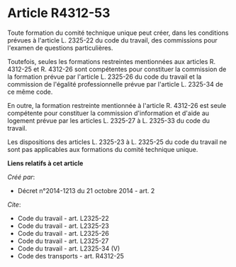 # Article R4312-53

Toute formation du comité technique unique peut créer, dans les conditions prévues à l'article L. 2325-22 du code du travail,
des commissions pour l'examen de questions particulières. 

Toutefois, seules les formations restreintes mentionnées aux articles R. 4312-25 et R. 4312-26 sont compétentes pour
constituer la commission de la formation prévue par l'article L. 2325-26 du code du travail et la commission de l'égalité
professionnelle prévue par l'article L. 2325-34 de ce même code. 

En outre, la formation restreinte mentionnée à l'article R. 4312-26 est seule compétente pour constituer la commission
d'information et d'aide au logement prévue par les articles L. 2325-27 à L. 2325-33 du code du travail. 

Les dispositions des articles L. 2325-23 à L. 2325-25 du code du travail ne sont pas applicables aux formations du comité
technique unique.

**Liens relatifs à cet article**

_Créé par_:

  - Décret n°2014-1213 du 21 octobre 2014 - art. 2

_Cite_:

  - Code du travail - art. L2325-22
  - Code du travail - art. L2325-23
  - Code du travail - art. L2325-26
  - Code du travail - art. L2325-27
  - Code du travail - art. L2325-34 (V)
  - Code des transports - art. R4312-25
